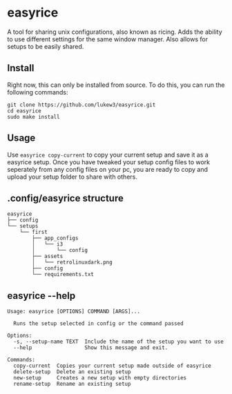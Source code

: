# easyrice
A tool for sharing unix configurations, also known as ricing. Adds the ability to use different settings for the same window manager. Also allows for setups to be easily shared.

## Install
Right now, this can only be installed from source. To do this, you can run the following commands:
```
git clone https://github.com/lukew3/easyrice.git
cd easyrice
sudo make install
```

## Usage
Use `easyrice copy-current` to copy your current setup and save it as a easyrice setup. Once you have tweaked your setup config files to work seperately from any config files on your pc, you are ready to copy and upload your setup folder to share with others.

## .config/easyrice structure
```
easyrice
├── config
└── setups
    └── first
        ├── app_configs
        │   └── i3
        │       └── config
        ├── assets
        │   └── retrolinuxdark.png
        ├── config
        └── requirements.txt
```

## easyrice --help
```
Usage: easyrice [OPTIONS] COMMAND [ARGS]...

  Runs the setup selected in config or the command passed

Options:
  -s, --setup-name TEXT  Include the name of the setup you want to use
  --help                 Show this message and exit.

Commands:
  copy-current  Copies your current setup made outside of easyrice
  delete-setup  Delete an existing setup
  new-setup     Creates a new setup with empty directories
  rename-setup  Rename an existing setup
```
